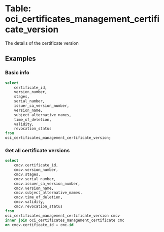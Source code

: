 # Table: oci_certificates_management_certificate_version

The details of the certificate version

## Examples

### Basic info

```sql
select
    certificate_id,
    version_number,
    stages,
    serial_number,
    issuer_ca_version_number,
    version_name,
    subject_alternative_names,
    time_of_deletion,
    validity,
    revocation_status
from
oci_certificates_management_certificate_version;
```

### Get all certificate versions
```sql
select
    cmcv.certificate_id,
    cmcv.version_number,
    cmcv.stages,
    cmcv.serial_number,
    cmcv.issuer_ca_version_number,
    cmcv.version_name,
    cmcv.subject_alternative_names,
    cmcv.time_of_deletion,
    cmcv.validity,
    cmcv.revocation_status
from
oci_certificates_management_certificate_version cmcv
inner join oci_certificates_management_certificate cmc
on cmcv.certificate_id = cmc.id
```